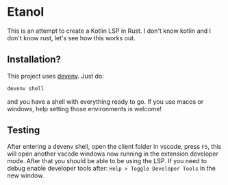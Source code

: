 # Etanol

This is an attempt to create a Kotlin LSP in Rust. I don't know kotlin and I don't know rust, let's see how this works out.

## Installation?
This project uses [devenv](https://devenv.sh). Just do:
```sh
devenv shell
```

and you have a shell with everything ready to go. If you use macos or windows, help setting those environments is welcome! 

## Testing

After entering a devenv shell, open the client folder in vscode, press `F5`, this will open another vscode windows now running in the extension developer mode. After that you should be able to be using the LSP.
If you need to debug enable developer tools after: `Help > Toggle Developer Tools` in the new window.
